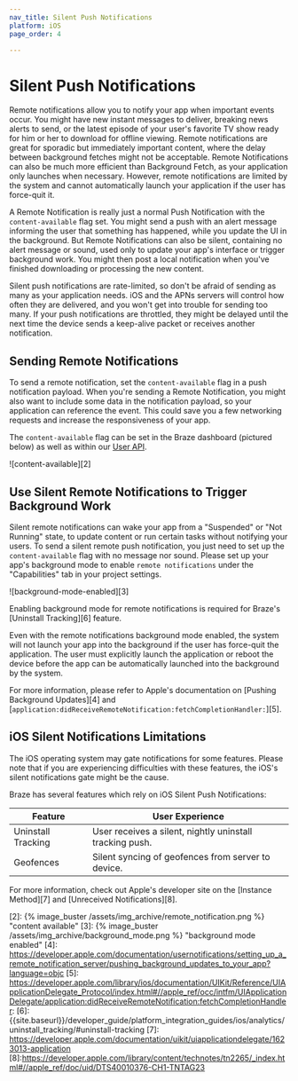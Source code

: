 ```yaml
---
nav_title: Silent Push Notifications
platform: iOS
page_order: 4

---
```


# Silent Push Notifications

Remote notifications allow you to notify your app when important events occur. You might have new instant messages to deliver, breaking news alerts to send, or the latest episode of your user's favorite TV show ready for him or her to download for offline viewing. Remote notifications are great for sporadic but immediately important content, where the delay between background fetches might not be acceptable. Remote Notifications can also be much more efficient than Background Fetch, as your application only launches when necessary. However, remote notifications are limited by the system and cannot automatically launch your application if the user has force-quit it.

A Remote Notification is really just a normal Push Notification with the `content-available` flag set. You might send a push with an alert message informing the user that something has happened, while you update the UI in the background. But Remote Notifications can also be silent, containing no alert message or sound, used only to update your app's interface or trigger background work. You might then post a local notification when you've finished downloading or processing the new content.

Silent push notifications are rate-limited, so don't be afraid of sending as many as your application needs. iOS and the APNs servers will control how often they are delivered, and you won't get into trouble for sending too many. If your push notifications are throttled, they might be delayed until the next time the device sends a keep-alive packet or receives another notification.

## Sending Remote Notifications

To send a remote notification, set the `content-available` flag in a push notification payload. When you're sending a Remote Notification, you might also want to include some data in the notification payload, so your application can reference the event. This could save you a few networking requests and increase the responsiveness of your app.

The `content-available` flag can be set in the Braze dashboard (pictured below) as well as within our [User API][1].

![content-available][2]

## Use Silent Remote Notifications to Trigger Background Work

Silent remote notifications can wake your app from a "Suspended" or "Not Running" state, to update content or run certain tasks without notifying your users. To send a silent remote push notification, you just need to set up the `content-available` flag with no message nor sound. Please set up your app's background mode to enable `remote notifications` under the "Capabilities" tab in your project settings.

![background-mode-enabled][3]

Enabling background mode for remote notifications is required for Braze's [Uninstall Tracking][6] feature.

Even with the remote notifications background mode enabled, the system will not launch your app into the background if the user has force-quit the application. The user must explicitly launch the application or reboot the device before the app can be automatically launched into the background by the system.

For more information, please refer to Apple's documentation on [Pushing Background Updates][4] and [`application:didReceiveRemoteNotification:fetchCompletionHandler:`][5].

## iOS Silent Notifications Limitations
The iOS operating system may gate notifications for some features. Please note that if you are experiencing difficulties with these features, the iOS's silent notifications gate might be the cause.

Braze has several features which rely on iOS Silent Push Notifications:

|Feature|User Experience|
|---|---|
|Uninstall Tracking | User receives a silent, nightly uninstall tracking push.|
|Geofences | Silent syncing of geofences from server to device.|

For more information, check out Apple's developer site on the [Instance Method][7] and [Unreceived Notifications][8].

[1]: {{site.baseurl}}/developer_guide/rest_api/user_data/#user-data
[2]: {% image_buster /assets/img_archive/remote_notification.png %} "content available"
[3]: {% image_buster /assets/img_archive/background_mode.png %} "background mode enabled"
[4]: https://developer.apple.com/documentation/usernotifications/setting_up_a_remote_notification_server/pushing_background_updates_to_your_app?language=objc
[5]: https://developer.apple.com/library/ios/documentation/UIKit/Reference/UIApplicationDelegate_Protocol/index.html#//apple_ref/occ/intfm/UIApplicationDelegate/application:didReceiveRemoteNotification:fetchCompletionHandler:
[6]: {{site.baseurl}}/developer_guide/platform_integration_guides/ios/analytics/uninstall_tracking/#uninstall-tracking
[7]: https://developer.apple.com/documentation/uikit/uiapplicationdelegate/1623013-application
[8]:https://developer.apple.com/library/content/technotes/tn2265/_index.html#//apple_ref/doc/uid/DTS40010376-CH1-TNTAG23
